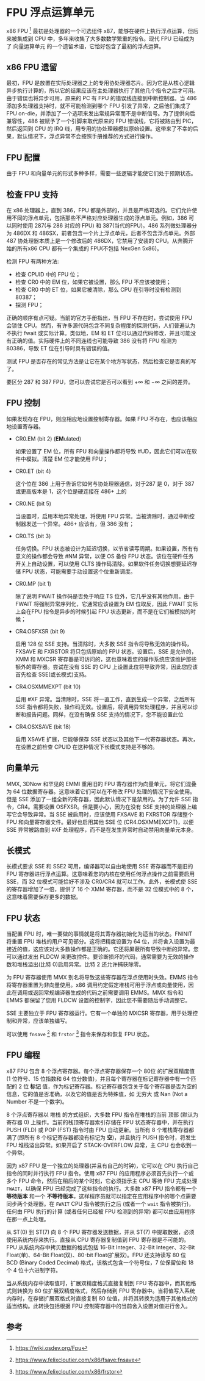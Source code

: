 # FPU 浮点运算单元

x86 FPU [^fpu] 最初是处理器的一个可选组件 x87，能够在硬件上执行浮点运算，但后来被集成到 CPU 中，多年来收集了大多数数学繁重的指令。现代 FPU 已经成为了 向量运算单元 的一个遗留术语，它恰好包含了最初的浮点运算。

## x86 FPU 遗留

最初，FPU 是放置在实际处理器之上的专用协处理器芯片。因为它是从核心逻辑异步执行计算的，所以它的结果应该在主处理器执行了其他几个指令之后才可用。由于错误也将异步可用，原来的 PC 有 FPU 的错误线连接到中断控制器。当 486 添加多处理器支持时，就不可能检测到哪个 FPU 引发了异常，之后他们集成了 FPU on-die，并添加了一个选项来发出常规异常而不是中断信号。为了提供向后兼容性，486 被赋予了一个引脚来取代原来的 FPU 错误线，它将被路由到 PIC，然后返回到 CPU 的 IRQ 线，用专用的协处理器模拟原始设置。这带来了不幸的后果，默认情况下，浮点异常不会按照手册推荐的方式进行操作。

## FPU 配置

由于 FPU 和向量单元的形式多种多样，需要一些逻辑才能使它们处于预期状态。

## 检查 FPU 支持

在 x86 处理器上，直到 386，FPU 都是外部的，并且是严格可选的。它们允许使用不同的浮点单元，包括那些不严格对应处理器生成的浮点单元。例如，386 可以同时使用 287(与 286 对应的 FPU) 和 387(当代的FPU)。486 系列微处理器分为 486DX 和 486SX，前者包含一个片上浮点单元，后者不包含浮点单元。外部 487 协处理器本质上是一个修改后的 486DX，它禁用了安装的 CPU。从奔腾开始的所有x86 CPU 都有一个集成的 FPU(不包括 NexGen 5x86)。

检测 FPU 有两种方法:

- 检查 CPUID 中的 FPU 位；
- 检查 CR0 中的 EM 位，如果它被设置，那么 FPU 不应该被使用；
- 检查 CR0 中的 ET 位，如果它被清除，那么 CPU 在引导时没有检测到 80387；
- 探测 FPU；

正确的顺序有点可疑。当前的官方手册指出，当 FPU 不存在时，尝试使用 FPU 会锁住 CPU。然而，有许多源代码包含不同复杂程度的探测代码，人们普遍认为不执行 fwait 或实际计算。类似地，EM 和 ET 位可以通过代码修改，并且可能没有正确的值。实际硬件上的不同连线也可能导致 386 没有将 FPU 检测为 80386，导致 ET 位在引导时具有错误的值。

测试 FPU 是否存在的常见方法是让它在某个地方写状态，然后检查它是否真的写了。

要区分 287 和 387 FPU，您可以尝试它是否可以看到 $+\infty$ 和 $-\infty$ 之间的差异。

## FPU 控制

如果发现存在 FPU，则应相应地设置控制寄存器。如果 FPU 不存在，也应该相应地设置寄存器。

- CR0.EM (bit 2) (**EM**ulated)

    如果设置了 EM 位，所有 FPU 和向量操作都将导致 #UD，因此它们可以在软件中模拟。清楚 EM 位才能使用 FPU；

- CR0.ET (bit 4)

    这个位在 386 上用于告诉它如何与协处理器通信，对于287 是 0，对于 387 或更高版本是 1，这个位是硬连接在 486+ 上的

- CR0.NE (bit 5)

    当设置时，启用本地异常处理，将使用 FPU 异常。当被清除时，通过中断控制器发送一个异常。486+ 应该有，但 386 没有；

- CR0.TS (bit 3)

    任务切换。FPU 状态被设计为延迟切换，以节省读写周期。如果设置，所有有意义的操作都会导致 #NM 异常，以便 OS 备份 FPU 状态。该位在硬件任务开关上自动设置，可以使用 CLTS 操作码清除。如果软件任务切换想要延迟存储 FPU 状态，可能需要手动设置这个位重新调度。

- CR0.MP (bit 1)

    除了说明 FWAIT 操作码是否免于响应 TS 位外，它几乎没有其他作用。由于 FWAIT 将强制异常序列化，它通常应该设置为 EM 位取反，因此 FWAIT 实际上会在FPU 指令是异步的时候引起 FPU 状态更新，而不是在它们被模拟的时候；

- CR4.OSFXSR (bit 9)

    启用 128 位 SSE 支持。当清除时，大多数 SSE 指令将导致无效的操作码，FXSAVE 和 FXRSTOR 将只包括原始的 FPU 状态。设置后，SSE 是允许的，XMM 和 MXCSR 寄存器是可访问的，这也意味着您的操作系统应该维护那些额外的寄存器。尝试在没有 SSE 的 CPU 上设置此位将导致异常，因此您应该首先检查 SSE(或长模式)支持。

- CR4.OSXMMEXPT (bit 10)

    启用 #XF 异常。当清除时，SSE 将一直工作，直到生成一个异常，之后所有 SSE 指令都将失败，操作码无效。设置后，将调用异常处理程序，并且可以诊断和报告问题。同样，在没有确保 SSE 支持的情况下，您不能设置此位

- CR4.OSXSAVE (bit 18)

    启用 XSAVE 扩展，它能够保存 SSE 状态以及其他下一代寄存器状态。再次，在设置之前检查 CPUID 在这种情况下长模式支持是不够的。

## 向量单元

MMX, 3DNow 和罕见的 EMMI 重用旧的 FPU 寄存器作为向量单元，将它们混叠为 64 位数据寄存器。这意味着它们可以在不修改 FPU 处理的情况下安全使用。但是 SSE 添加了一组全新的寄存器，因此默认情况下是禁用的。为了允许 SSE 指令，CR4。需要设置 OSFXSR。但是要小心，因为在没有 SSE 支持的处理器上编写它会导致异常。当 SSE 被启用时，应该使用 FXSAVE 和 FXRSTOR 存储整个 FPU 和向量寄存器文件。最好也启用其他 SSE 位 (CR4.OSXMMEXCPT)，以便 SSE 异常被路由到 #XF 处理程序，而不是在发生异常时自动禁用向量单元本身。

## 长模式

长模式要求 SSE 和 SSE2 可用，编译器可以自由地使用 SSE 寄存器而不是旧的 FPU 寄存器进行浮点运算。这意味着您的内核在使用任何浮点操作之前需要启用 SSE，而 32 位模式可能恰好不涉及 CR0/CR4 就可以工作。此外，长模式使 SSE 的寄存器增加了一倍，提供了 16 个 XMM 寄存器，而不是 32 位模式中的 8 个，这意味着需要保存更多的数据。

## FPU 状态

当配置 FPU 时，唯一要做的事情就是将其寄存器初始化为适当的状态。FNINIT 将重置 FPU 堆栈的用户可见部分。这将把精度设置为 64 位，并将舍入设置为最接近的值，这应该对大多数操作都是正确的。它还将屏蔽所有导致中断的异常。您可以通过发出 FLDCW 来更改控件。要诊断损坏的代码，通常需要为无效的操作数和堆栈溢出(比特 0)启用异常。比特 2 还允许捕获除零。

为 FPU 寄存器使用 MMX 别名将导致这些寄存器在浮点使用时失效。EMMS 指令将寄存器重置为非向量使用。x86 调用约定假定堆栈可用于浮点或向量使用，因此在调用或返回常规编译器生成的代码之前需要调用 EMMS。MMX 指令和 EMMS 都保留了您用 FLDCW 设置的控制字，因此您不需要随后手动调整它。

SSE 主要独立于 FPU 寄存器运行。它有一个单独的 MXCSR 寄存器，用于处理控制和异常，应该单独编写。

可以使用 `fnsave` [^fsave] 和 `frstor` [^frstor] 指令来保存和恢复 FPU 状态。

## FPU 编程

x87 FPU 包含 8 个浮点寄存器。每个浮点寄存器保存一个 80位 的扩展双精度值(1 位符号、15 位指数和 64 位分数值)，并且每个寄存器在标记寄存器中有一个匹配的 2 位 **标记** 值，作为标记寄存器。标记寄存器包含关于每个寄存器是否为空的信息，它的值是否准确，以及它的值是否为特殊值，如 无穷大 或 Nan (Not a Number 不是一个数字)。

8 个浮点寄存器以 堆栈 的方式组织，大多数 FPU 指令在堆栈的当前 顶部 (默认为寄存器 0) 上操作。当前的栈顶寄存器索引存储在 FPU 状态寄存器中，并在执行 PUSH (FLD) 或 POP (FST) 指令时由 FPU 自动更新。当所有 8 个堆栈寄存器都满了(即所有 8 个标记寄存器都没有标记为 **空**)，并且执行 PUSH 指令时，将发生 FPU 堆栈溢出异常。如果开启了 STACK-OVERFLOW 异常，主 CPU 也会收到一个异常。

因为 x87 FPU 是一个独立的处理器(并且有自己的时钟)，它可以在 CPU 执行自己指令的同时并行执行 FPU 指令。使用 x87 FPU 的应用程序必须首先执行一个或多个 FPU 命令，然后在稍后的某个时刻，它必须指示主 CPU 等待 FPU 完成处理 `FWAIT`，以确保 FPU 已经完成了这些指令的执行。大多数 x87 FPU 指令都有一个 **等待版本** 和一个 **不等待版本**，这样程序员就可以指定在应用程序中的哪个点需要同步两个处理器。在 `FWAIT` CPU 指令被执行之后 (或者一个 `wait` 指令被执行)，任何由 FPU 执行的计算 (或者任何已经被 FPU 检测到的异常) 都可以由应用程序在那一点上处理。

从 ST(0) 到 ST(7) 向 8 个 FPU 寄存器发送数据，并从 ST(7) 中提取数据，必须使用系统内存来执行。直接从 CPU 寄存器复制值到 FPU 寄存器是不可能的。FPU 从系统内存中拷贝数据的格式包括 16-Bit Integer、32-Bit Integer、32-Bit Float(单)、64-Bit Float(双)、80-bit Float(扩展双)。FPU 还支持读写 80 位 BCD  (Binary Coded Decimal) 格式，该格式包含一个符号位，7 位保留位和 18 个 4 位十六进制字符。

当从系统内存中读取值时，扩展双精度格式直接复制到 FPU 寄存器中，而其他格式则转换为 80 位扩展双精度格式，然后存储到 FPU 寄存器中。当将值写入系统内存时，在存储扩展双格式时直接复制 80 位值，并将其转换为适用于其他格式的适当结构。此转换包括根据 FPU 控制寄存器中的当前舍入设置对值进行舍入。

## 参考

[^fpu]: <https://wiki.osdev.org/Fpu>
[^fsave]: <https://www.felixcloutier.com/x86/fsave:fnsave>
[^frstor]: <https://www.felixcloutier.com/x86/frstor>
